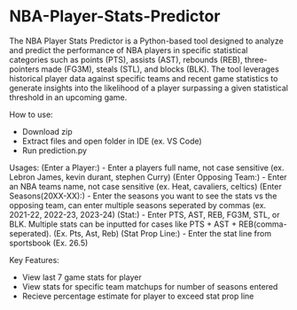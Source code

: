 # NBA-Player-Stats-Predictor
The NBA Player Stats Predictor is a Python-based tool designed to analyze and predict the performance of NBA players in specific statistical categories such as points (PTS), assists (AST), rebounds (REB), three-pointers made (FG3M), steals (STL), and blocks (BLK). The tool leverages historical player data against specific teams and recent game statistics to generate insights into the likelihood of a player surpassing a given statistical threshold in an upcoming game.

How to use:
- Download zip
- Extract files and open folder in IDE (ex. VS Code)
- Run prediction.py

Usages:
(Enter a Player:) - Enter a players full name, not case sensitive (ex. Lebron James, kevin durant, stephen Curry)
(Enter Opposing Team:) - Enter an NBA teams name, not case sensitive (ex. Heat, cavaliers, celtics)
(Enter Seasons(20XX-XX):) - Enter the seasons you want to see the stats vs the opposing team, can enter multiple seasons seperated by commas (ex. 2021-22, 2022-23, 2023-24)
(Stat:) - Enter PTS, AST, REB, FG3M, STL, or BLK. Multiple stats can be inputted for cases like PTS + AST + REB(comma-seperated). (Ex. Pts, Ast, Reb)
(Stat Prop Line:) - Enter the stat line from sportsbook (Ex. 26.5)

Key Features:
- View last 7 game stats for player
- View stats for specific team matchups for number of seasons entered
- Recieve percentage estimate for player to exceed stat prop line
